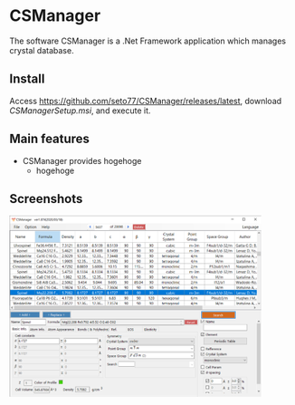 # CSManager
The software CSManager is a .Net Framework application which manages crystal database.  

## Install
Access https://github.com/seto77/CSManager/releases/latest, download *CSManagerSetup.msi*, and execute it.

## Main features
* CSManager provides hogehoge
  * hogehoge 


## Screenshots
<img src="Screenshots/Main.png" height="320px"> 
